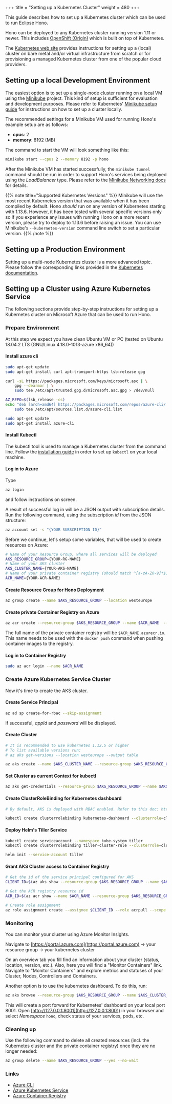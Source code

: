 +++
title = "Setting up a Kubernetes Cluster"
weight = 480
+++

This guide describes how to set up a Kubernetes cluster which can be used to run Eclipse Hono.
<!--more-->

Hono can be deployed to any Kubernetes cluster running version 1.11 or newer. This includes [OpenShift (Origin)](https://www.okd.io/) which is built on top of Kubernetes.

The [Kubernetes web site](https://kubernetes.io/docs/setup/) provides instructions for setting up a (local) cluster on bare metal and/or virtual infrastructure from scratch or for provisioning a managed Kubernetes cluster from one of the popular cloud providers.

<a name="Local Development"></a>
## Setting up a local Development Environment

The easiest option is to set up a single-node cluster running on a local VM using the [Minikube](https://github.com/kubernetes/minikube) project.
This kind of setup is sufficient for evaluation and development purposes.
Please refer to Kubernetes' [Minikube setup guide](https://kubernetes.io/docs/setup/minikube/) for instructions on how to set up a cluster locally.

The recommended settings for a Minikube VM used for running Hono's example setup are as follows:

* **cpus**: 2
* **memory**: 8192 (MB)

The command to start the VM will look something like this:
```sh
minikube start --cpus 2 --memory 8192 -p hono
```

After the Minikube VM has started successfully, the `minikube tunnel` command should be run in order to support Hono's services being deployed using the *LoadBalancer* type. Please refer to the [Minikube Networking docs](https://github.com/kubernetes/minikube/blob/master/docs/networking.md#access-to-loadbalancer-services-using-minikube-tunnel) for details.

{{% note title="Supported Kubernetes Versions" %}}
Minikube will use the most recent Kubernetes version that was available when it has been compiled by default. Hono *should* run on any version of Kubernetes starting with 1.13.6. However, it has been tested with several specific versions only so if you experience any issues with running Hono on a more recent version, please try to deploy to 1.13.6 before
raising an issue. You can use Minikube's `--kubernetes-version` command line switch to set a particular version.
{{% /note %}}

## Setting up a Production Environment

Setting up a multi-node Kubernetes cluster is a more advanced topic. Please follow the corresponding links provided in the [Kubernetes documentation](https://kubernetes.io/docs/setup/#production-environment).

## Setting up a Cluster using Azure Kubernetes Service

The following sections provide step-by-step instructions for setting up a Kubernetes cluster on Microsoft Azure that can be used to run Hono.

### Prepare Environment

At this step we expect you have clean Ubuntu VM or PC (tested on Ubuntu 18.04.2 LTS (GNU/Linux 4.18.0-1013-azure x86_64))

#### Install azure cli

```sh
sudo apt-get update
sudo apt-get install curl apt-transport-https lsb-release gpg

curl -sL https://packages.microsoft.com/keys/microsoft.asc | \
    gpg --dearmor | \
    sudo tee /etc/apt/trusted.gpg.d/microsoft.asc.gpg > /dev/null

AZ_REPO=$(lsb_release -cs)
echo "deb [arch=amd64] https://packages.microsoft.com/repos/azure-cli/ $AZ_REPO main" | \
    sudo tee /etc/apt/sources.list.d/azure-cli.list

sudo apt-get update
sudo apt-get install azure-cli
```

#### Install Kubectl

The kubectl tool is used to manage a Kubernetes cluster from the command line.
Follow the [installation guide](https://kubernetes.io/docs/tasks/tools/install-kubectl/) in order to set up `kubectl` on your local machine.

#### Log in to Azure

Type

```sh
az login
```
and follow instructions on screen.

A result of successful log in will be a JSON output with subscription details. Run the following command, using the subscription *id* from the JSON structure:

```sh
az account set -s "{YOUR SUBSCRIPTION ID}"
```

Before we continue, let's setup some variables, that will be used to create resources on Azure:

```sh
# Name of your Resource Group, where all services will be deployed
AKS_RESOURCE_GROUP={YOUR-RG-NAME}
# Name of your AKS cluster
AKS_CLUSTER_NAME={YOUR-AKS-NAME}
# Name of your private container registry (should match ^[a-zA-Z0-9]*$)
ACR_NAME={YOUR-ACR-NAME}
```

#### Create Resource Group for Hono Deployment

```sh
az group create --name $AKS_RESOURCE_GROUP --location westeurope
```

#### Create private Container Registry on Azure

```sh
az acr create --resource-group $AKS_RESOURCE_GROUP --name $ACR_NAME  --sku Basic
```

The full name of the private container registry will be `$ACR_NAME.azurecr.io`. This name needs to be used with the `docker push` command when pushing container images to the registry.

#### Log in to Container Registry

```sh
sudo az acr login --name $ACR_NAME
```

### Create Azure Kubernetes Service Cluster

Now it's time to create the AKS cluster.

#### Create Service Principal

```sh
az ad sp create-for-rbac --skip-assignment
```
If successful, *appId* and *password* will be displayed.

#### Create Cluster

```sh
# It is recommended to use kubernetes 1.12.5 or higher
# To list available versions run:
# az aks get-versions --location westeurope --output table

az aks create --name $AKS_CLUSTER_NAME --resource-group $AKS_RESOURCE_GROUP --node-count 3 --generate-ssh-keys --service-principal "{appId}" --client-secret "{password}" --enable-addons monitoring --kubernetes-version 1.13.5
```

#### Set Cluster as current Context for kubectl

```sh
az aks get-credentials --resource-group $AKS_RESOURCE_GROUP --name $AKS_CLUSTER_NAME
```

#### Create ClusterRoleBinding for Kubernetes dashboard

```sh
# By default, AKS is deployed with RBAC enabled. Refer to this doc: https://docs.microsoft.com/en-us/azure/aks/kubernetes-dashboard

kubectl create clusterrolebinding kubernetes-dashboard --clusterrole=cluster-admin --serviceaccount=kube-system:kubernetes-dashboard
```

#### Deploy Helm's Tiller Service

```sh
kubectl create serviceaccount --namespace kube-system tiller
kubectl create clusterrolebinding tiller-cluster-rule --clusterrole=cluster-admin --serviceaccount=kube-system:tiller

helm init --service-account tiller
```

#### Grant AKS Cluster access to Container Registry

```sh
# Get the id of the service principal configured for AKS
CLIENT_ID=$(az aks show --resource-group $AKS_RESOURCE_GROUP --name $AKS_CLUSTER_NAME --query "servicePrincipalProfile.clientId" --output tsv)

# Get the ACR registry resource id
ACR_ID=$(az acr show --name $ACR_NAME --resource-group $AKS_RESOURCE_GROUP --query "id" --output tsv)

# Create role assignment
az role assignment create --assignee $CLIENT_ID --role acrpull --scope $ACR_ID
```

### Monitoring

You can monitor your cluster using Azure Monitor Insights.

Navigate to [https://portal.azure.com](https://portal.azure.com) -> your resource group -> your kubernetes cluster

On an overview tab you fill find an information about your cluster (status, location, version, etc.). Also, here you will find a "Monitor Containers" link. Navigate to "Monitor Containers" and explore metrics and statuses of your Cluster, Nodes, Controllers and Containers.

Another option is to use the kubernetes dashboard. To do this, run:

```sh
az aks browse --resource-group $AKS_RESOURCE_GROUP --name $AKS_CLUSTER_NAME
```

This will create a port forward for Kubernetes' dashboard on your local port 8001.
Open [http://127.0.0.1:8001](http://127.0.0.1:8001) in your browser and select *Namespace* `hono`, check status of your services, pods, etc.

### Cleaning up

Use the following command to delete all created resources (incl. the Kubernetes cluster and the private container registry)
once they are no longer needed:

```sh
az group delete --name $AKS_RESOURCE_GROUP --yes --no-wait
```

### Links

- [Azure CLI](https://docs.microsoft.com/en-us/cli/azure/?view=azure-cli-latest)
- [Azure Kubernetes Service](https://docs.microsoft.com/en-us/azure/aks/)
- [Azure Container Registry](https://docs.microsoft.com/en-us/azure/container-registry/)
